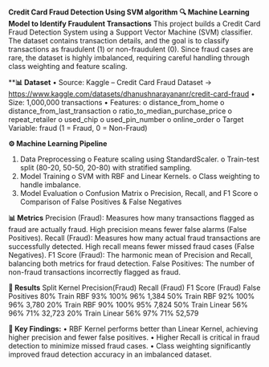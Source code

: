 **Credit Card Fraud Detection Using SVM algorithm
🔍 Machine Learning Model to Identify Fraudulent Transactions**
This project builds a Credit Card Fraud Detection System using a Support Vector Machine (SVM) classifier.
The dataset contains transaction details, and the goal is to classify transactions as fraudulent (1) or non-fraudulent (0). Since fraud cases are rare, the dataset is highly imbalanced, requiring careful handling through class weighting and feature scaling.

****📊 Dataset**
•	Source: Kaggle – Credit Card Fraud Dataset -> https://www.kaggle.com/datasets/dhanushnarayananr/credit-card-fraud
•	Size: 1,000,000 transactions
•	Features: 
o	distance_from_home
o	distance_from_last_transaction
o	ratio_to_median_purchase_price
o	repeat_retailer
o	used_chip
o	used_pin_number
o	online_order
o	Target Variable: fraud (1 = Fraud, 0 = Non-Fraud)

**⚙️ Machine Learning Pipeline**
1.	Data Preprocessing
o	Feature scaling using StandardScaler.
o	Train-test split (80-20, 50-50, 20-80) with stratified sampling.
2.	Model Training
o	SVM with RBF and Linear Kernels.
o	Class weighting to handle imbalance.
3.	Model Evaluation
o	Confusion Matrix
o	Precision, Recall, and F1 Score
o	Comparison of False Positives & False Negatives

 **📊 Metrics**
Precision (Fraud): Measures how many transactions flagged as fraud are actually fraud. High precision means fewer false alarms (False Positives).
Recall (Fraud): Measures how many actual fraud transactions are successfully detected. High recall means fewer missed fraud cases (False Negatives).
F1 Score (Fraud): The harmonic mean of Precision and Recall, balancing both metrics for fraud detection.
False Positives: The number of non-fraud transactions incorrectly flagged as fraud.

**🚀 Results**
  Split     Kernel	  Precision(Fraud)  	Recall (Fraud)	  F1 Score (Fraud)  	False Positives
80% Train	  RBF	        93%	                    100%	            96%	                1,384
50% Train	  RBF	        92%	                    100%	            96%	                3,780
20% Train	  RBF	        90%	                    100%	            95%	                7,824
50% Train	  Linear	    56%	                    96%	              71%	                32,723
20% Train	  Linear	    56%	                    97%	              71%	                52,579

**📌 Key Findings:**
•	RBF Kernel performs better than Linear Kernel, achieving higher precision and fewer false positives.
•	Higher Recall is critical in fraud detection to minimize missed fraud cases.
•	Class weighting significantly improved fraud detection accuracy in an imbalanced dataset.

